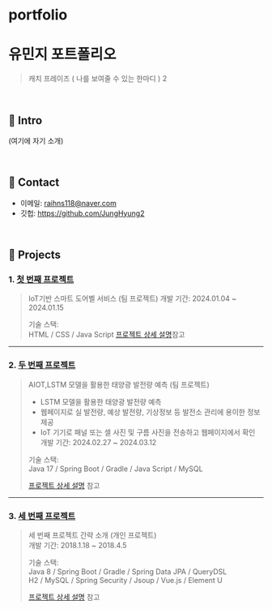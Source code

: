# portfolio
# 유민지 포트폴리오
>캐치 프레이즈 ( 나를 보여줄 수 있는 한마디 )
2
</br>

## :pushpin: Intro
(여기에 자기 소개)

</br>

## :pushpin: Contact
- 이메일: raihns118@naver.com
- 깃헙: https://github.com/JungHyung2

</br>

## :pushpin: Projects
### 1. [첫 번째 프로젝트](https://github.com/2023-SMHRD-KDT-IOT-4/Bello/tree/new_socket_version)
>IoT기반 스마트 도어벨 서비스 (팀 프로젝트)
>개발 기간: 2024.01.04 ~ 2024.01.15  
>  
>기술 스택:  
>HTML / CSS / Java Script 
>[프로젝트 상세 설명](https://github.com/2023-SMHRD-KDT-IOT-4/Bello/tree/new_socket_version)참고

---

### 2. [두 번째 프로젝트](https://github.com/2023-SMHRD-KDT-IOT-4/renewen.git)
>AIOT,LSTM 모델을 활용한 태양광 발전량 예측  (팀 프로젝트)
>- LSTM 모델을 활용한 태양광 발전량 예측
>- 웹페이지로 실 발전량, 예상 발전량, 기상정보 등 발전소 관리에 용이한 정보 제공
>- IoT 기기로 패널 또는 셀 사진 및 구름 사진을 전송하고 웹페이지에서 확인
>개발 기간: 2024.02.27 ~ 2024.03.12  
>  
>기술 스택:  
>Java 17 / Spring Boot / Gradle / Java Script / MySQL   
>  
>[프로젝트 상세 설명](https://github.com/JungHyung2/gitio.io) 참고

---

### 3. [세 번째 프로젝트](https://github.com/JungHyung2/gitio.io)
>세 번째 프로젝트 간략 소개  (개인 프로젝트)  
>개발 기간: 2018.1.18 ~ 2018.4.5  
>  
>기술 스택:  
>Java 8 / Spring Boot / Gradle / Spring Data JPA / QueryDSL  
>H2 / MySQL / Spring Security / Jsoup / Vue.js / Element U  
>  
>[프로젝트 상세 설명](https://github.com/JungHyung2/gitio.io) 참고

